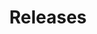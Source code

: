 ---
layout: releases
title: Releases
landing-title: 'Releases'
permalink: /releases/
nav-menu: true
description: null
image: null
author: null
show_tile: false
pagination: 
  enabled: true
  category: rilascio
  permalink: /:num/
  sort_field: 'date'
  sort_reverse: true
---